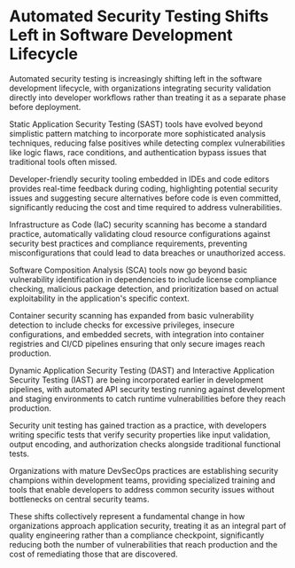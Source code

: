 # Automated Security Testing Shifts Left in Software Development Lifecycle

Automated security testing is increasingly shifting left in the software development lifecycle, with organizations integrating security validation directly into developer workflows rather than treating it as a separate phase before deployment.

Static Application Security Testing (SAST) tools have evolved beyond simplistic pattern matching to incorporate more sophisticated analysis techniques, reducing false positives while detecting complex vulnerabilities like logic flaws, race conditions, and authentication bypass issues that traditional tools often missed.

Developer-friendly security tooling embedded in IDEs and code editors provides real-time feedback during coding, highlighting potential security issues and suggesting secure alternatives before code is even committed, significantly reducing the cost and time required to address vulnerabilities.

Infrastructure as Code (IaC) security scanning has become a standard practice, automatically validating cloud resource configurations against security best practices and compliance requirements, preventing misconfigurations that could lead to data breaches or unauthorized access.

Software Composition Analysis (SCA) tools now go beyond basic vulnerability identification in dependencies to include license compliance checking, malicious package detection, and prioritization based on actual exploitability in the application's specific context.

Container security scanning has expanded from basic vulnerability detection to include checks for excessive privileges, insecure configurations, and embedded secrets, with integration into container registries and CI/CD pipelines ensuring that only secure images reach production.

Dynamic Application Security Testing (DAST) and Interactive Application Security Testing (IAST) are being incorporated earlier in development pipelines, with automated API security testing running against development and staging environments to catch runtime vulnerabilities before they reach production.

Security unit testing has gained traction as a practice, with developers writing specific tests that verify security properties like input validation, output encoding, and authorization checks alongside traditional functional tests.

Organizations with mature DevSecOps practices are establishing security champions within development teams, providing specialized training and tools that enable developers to address common security issues without bottlenecks on central security teams.

These shifts collectively represent a fundamental change in how organizations approach application security, treating it as an integral part of quality engineering rather than a compliance checkpoint, significantly reducing both the number of vulnerabilities that reach production and the cost of remediating those that are discovered.